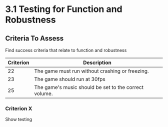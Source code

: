 # 3.1 Testing for Function and Robustness

## Criteria To Assess

Find success criteria that relate to function and robustness

| Criterion | Description                                           |
| --------- | ----------------------------------------------------- |
| 22        | The game must run without crashing or freezing.       |
| 23        | The game should run at 30fps                          |
| 25        | The game's music should be set to the correct volume. |

### Criterion X

Show testing
